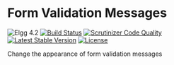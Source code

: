 # Form Validation Messages

![Elgg 4.2](https://img.shields.io/badge/Elgg-4.2-green.svg)
[![Build Status](https://scrutinizer-ci.com/g/ColdTrick/form_validation_messages/badges/build.png?b=master)](https://scrutinizer-ci.com/g/ColdTrick/form_validation_messages/build-status/master)
[![Scrutinizer Code Quality](https://scrutinizer-ci.com/g/ColdTrick/form_validation_messages/badges/quality-score.png?b=master)](https://scrutinizer-ci.com/g/ColdTrick/form_validation_messages/?branch=master)
[![Latest Stable Version](https://poser.pugx.org/coldtrick/form_validation_messages/v/stable.svg)](https://packagist.org/packages/coldtrick/form_validation_messages)
[![License](https://poser.pugx.org/coldtrick/form_validation_messages/license.svg)](https://packagist.org/packages/coldtrick/form_validation_messages)

Change the appearance of form validation messages
